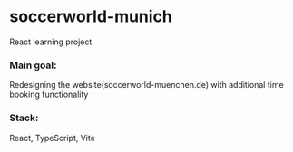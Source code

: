 # soccerworld-munich
React learning project

### Main goal:
Redesigning the website(soccerworld-muenchen.de) with additional time booking functionality

### Stack:
React, TypeScript, Vite
